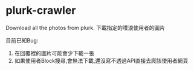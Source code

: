 # plurk-crawler
Download all the photos from plurk. 下載指定的噗浪使用者的圖片

目前已知Bug:
1. 在回覆裡的圖片可能會少下載一張
2. 如果使用者Block搜尋,會無法下載,還沒寫不透過API直接去爬該使用者網頁
